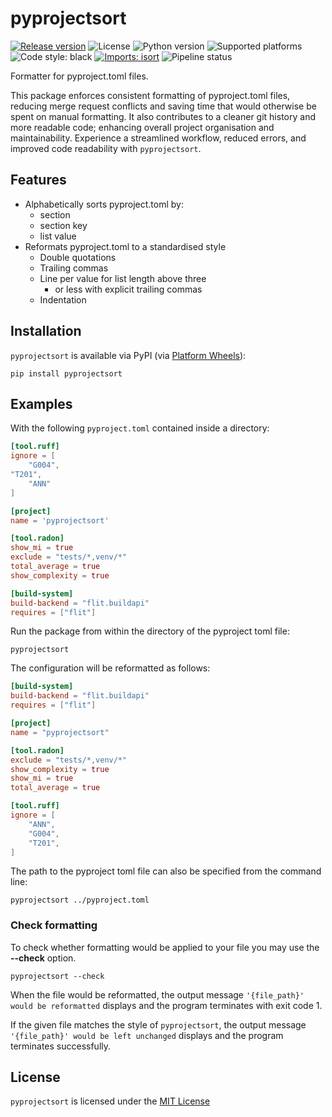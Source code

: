 # pyprojectsort

[![Release version](https://badge.fury.io/py/pyprojectsort.svg)](https://pypi.org/project/pyprojectsort/)
![License](https://img.shields.io/badge/license-MIT-blue)
![Python version](https://img.shields.io/badge/python-3.10-blue)
![Supported platforms](https://img.shields.io/badge/platforms-macOS%20%7C%20Windows%20%7C%20Linux-green)
![Code style: black](https://img.shields.io/badge/code%20style-black-000000.svg)
[![Imports: isort](https://img.shields.io/badge/%20imports-isort-%231674b1?style=flat&labelColor=ef8336)](https://pycqa.github.io/isort/)
![Pipeline status](https://github.com/kieran-ryan/python-package-template/actions/workflows/main.yml/badge.svg)

Formatter for pyproject.toml files.

This package enforces consistent formatting of pyproject.toml files, reducing merge request conflicts and saving time that would otherwise be spent on manual formatting. It also contributes to a cleaner git history and more readable code; enhancing overall project organisation and maintainability. Experience a streamlined workflow, reduced errors, and improved code readability with `pyprojectsort`.

## Features

- Alphabetically sorts pyproject.toml by:
  - section
  - section key
  - list value
- Reformats pyproject.toml to a standardised style
  - Double quotations
  - Trailing commas
  - Line per value for list length above three
    - or less with explicit trailing commas
  - Indentation

## Installation

`pyprojectsort` is available via PyPI (via [Platform Wheels](https://packaging.python.org/guides/distributing-packages-using-setuptools/#platform-wheels)):

```console
pip install pyprojectsort
```

## Examples

With the following `pyproject.toml` contained inside a directory:

```toml
[tool.ruff]
ignore = [
    "G004",
"T201",
    "ANN"
]

[project]
name = 'pyprojectsort'

[tool.radon]
show_mi = true
exclude = "tests/*,venv/*"
total_average = true
show_complexity = true

[build-system]
build-backend = "flit.buildapi"
requires = ["flit"]
```

Run the package from within the directory of the pyproject toml file:

```console
pyprojectsort
```

The configuration will be reformatted as follows:

```toml
[build-system]
build-backend = "flit.buildapi"
requires = ["flit"]

[project]
name = "pyprojectsort"

[tool.radon]
exclude = "tests/*,venv/*"
show_complexity = true
show_mi = true
total_average = true

[tool.ruff]
ignore = [
    "ANN",
    "G004",
    "T201",
]
```

The path to the pyproject toml file can also be specified from the command line:

```console
pyprojectsort ../pyproject.toml
```

### Check formatting

To check whether formatting would be applied to your file you may use the **--check** option.

```console
pyprojectsort --check
```

When the file would be reformatted, the output message `'{file_path}' would be reformatted` displays and the program terminates with exit code 1.

If the given file matches the style of `pyprojectsort`, the output message `'{file_path}' would be left unchanged` displays and the program terminates successfully.

## License

`pyprojectsort` is licensed under the [MIT License](https://opensource.org/licenses/MIT)
